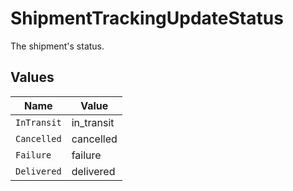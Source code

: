 # ShipmentTrackingUpdateStatus

The shipment's status.


## Values

| Name        | Value       |
| ----------- | ----------- |
| `InTransit` | in_transit  |
| `Cancelled` | cancelled   |
| `Failure`   | failure     |
| `Delivered` | delivered   |